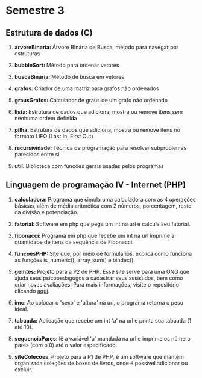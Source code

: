 # Semestre 3

## Estrutura de dados (C)

1. <strong> arvoreBinaria: </strong> Árvore BInária de Busca, método para navegar por estruturas

2. <strong> bubbleSort: </strong> Método para ordenar vetores

3. <strong> buscaBinária: </strong> Método de busca em vetores

4. <strong> grafos: </strong> Criador de uma matriz para grafos não ordenados

5. <strong> grausGrafos: </strong>Calculador de graus de um grafo não ordenado

6. <strong> lista: </strong> Estrutura de dados que adiciona, mostra ou remove itens sem nenhuma ordem definida

7. <strong> pilha: </strong> Estrutura de dados que adiciona, mostra ou remove itens no formato LIFO (Last In, First Out)

8. <strong> recursividade: </strong> Técnica de programação para resolver subproblemas parecidos entre si

9. <strong> util: </strong> Biblioteca com funções gerais usadas pelos programas



## Linguagem de programação IV - Internet (PHP)

1. <strong> calculadora: </strong> Programa que simula uma calculadora com as 4 operações básicas, além de média aritmética com 2 números, porcentagem, resto da divisão e potenciação.

2. <strong> fatorial: </strong> Software em php que pega um int na url e calcula seu fatorial.

3. <strong> fibonacci: </strong> Programa em php que recebe um int na url imprime a quantidade de itens da sequência de Fibonacci.

4. <strong> funcoesPHP: </strong> Site que, por meio de formulários, explica como funciona as funções is_numeric(), array_sum() e bindec().

5. <strong> gemtes: </strong>Projeto para a P2 de PHP. Esse site serve para uma ONG que ajuda seus psicopedagogos a cadastrar seus assistidos, bem como criar novas avaliações. Para mais informações, visite o repositório clicando [aqui](https://github.com/DanielRSena/Projeto-ONG).

6. <strong> imc: </strong> Ao colocar o 'sexo' e 'altura' na url, o programa retorna o peso ideal.

7. <strong> tabuada: </strong> Aplicação que recebe um int 'a' na url e printa sua tabuada (1 até 10).

8. <strong> sequenciaPares: </strong> lê a variável 'a' mandada na url e imprime os número pares (com o 0) até o valor especificado.

9. <strong> siteColecoes: </strong> Projeto para a P1 de PHP, é um software que mantém organizada coleções de boxes de livros, onde é possível adicionar ou excluir.